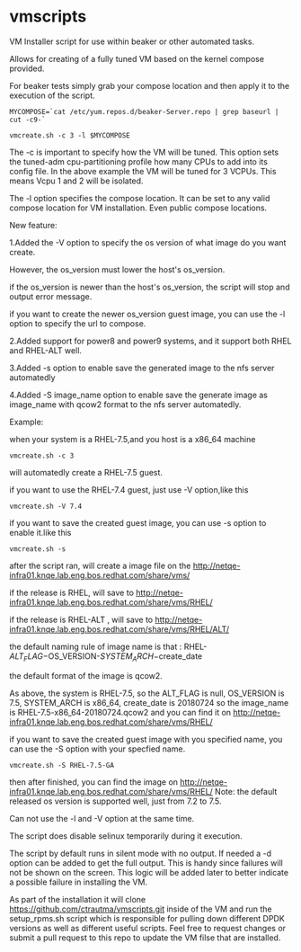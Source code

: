 # vmscripts

VM Installer script for use within beaker or other automated tasks.

Allows for creating of a fully tuned VM based on the kernel compose 
provided.

For beaker tests simply grab your compose location and then apply it 
to the execution of the script.

```
MYCOMPOSE=`cat /etc/yum.repos.d/beaker-Server.repo | grep baseurl | cut -c9-`

vmcreate.sh -c 3 -l $MYCOMPOSE
```

The -c is important to specify how the VM will be tuned. This option 
sets the tuned-adm cpu-partitioning profile how many CPUs to add
into its config file.  In the above example the VM will be tuned
for 3 VCPUs. This means Vcpu 1 and 2 will be isolated.

The -l option specifies the compose location. It can be set to
any valid compose location for VM installation. Even public compose
locations.

New feature:

1.Added the -V option to specify the os version of what image do you want
create.

However, the os_version must lower the host's os_version. 

if the os_version is newer than the host's os_version, the script will stop and output error message.

if you want to create the newer os_version guest image, you can use the -l option to specify the url to compose.

2.Added support for power8 and power9 systems, and it support both RHEL and RHEL-ALT well.

3.Added -s option to enable save the generated image to the nfs server automatedly

4.Added -S image_name  option to enable save the generate image as image_name with qcow2 format
           to the nfs server automatedly.

Example:

when your system is a RHEL-7.5,and you host is a x86_64 machine

	vmcreate.sh -c 3 
will automatedly create a RHEL-7.5 guest.

if you want to use the RHEL-7.4 guest,
just use -V option,like this

	vmcreate.sh -V 7.4


if you want to save the created guest image,
you can use -s option to enable it.like this
	
	vmcreate.sh -s
after the script ran, will create a image file on the 
http://netqe-infra01.knqe.lab.eng.bos.redhat.com/share/vms/

   if the release is RHEL, will save to http://netqe-infra01.knqe.lab.eng.bos.redhat.com/share/vms/RHEL/
   
   if the release is RHEL-ALT , will save to http://netqe-infra01.knqe.lab.eng.bos.redhat.com/share/vms/RHEL/ALT/
   
   the default naming rule of image name is that : RHEL-$ALT_FLAG-$OS_VERSION-$SYSTEM_ARCH-$create_date
   
   the default format of the image is qcow2.
   
   As above, the system is RHEL-7.5, so the ALT_FLAG is null, OS_VERSION is 7.5, SYSTEM_ARCH is x86_64, create_date is 20180724
   so the image_name is RHEL-7.5-x86_64-20180724.qcow2 and you can find it on http://netqe-infra01.knqe.lab.eng.bos.redhat.com/share/vms/RHEL/
   
if you want to save the created guest image with you specified name, you can use the -S option with your specfied name.	

	vmcreate.sh -S RHEL-7.5-GA
   then after finished, you can find the image on http://netqe-infra01.knqe.lab.eng.bos.redhat.com/share/vms/RHEL/
Note: 
the default released os version is supported well, just from 7.2 to 7.5.

Can not use the -l and -V option at the same time.



The script does disable selinux temporarily during it execution.

The script by default runs in silent mode with no output. If needed
a -d option can be added to get the full output. This is handy since
failures will not be shown on the screen. This logic will be added
later to better indicate a possible failure in installing the VM.

As part of the installation it will clone 
https://github.com/ctrautma/vmscripts.git inside of the VM and run
the setup_rpms.sh script which is responsible for pulling down
different DPDK versions as well as different useful scripts. Feel
free to request changes or submit a pull request to this repo to
update the VM filse that are installed.

